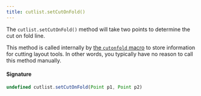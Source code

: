 ```yaml
---
title: cutlist.setCutOnFold()
---
```

The `cutlist.setCutOnFold()` method will take two points to determine the cut on fold line.

This method is called internally by [the `cutonfold` macro](/reference/macros/cutonfold) to store information for cutting layout tools.
In other words, you typically have no reason to call this method manually.

#### Signature

```js
undefined cutlist.setCutOnFold(Point p1, Point p2)
```
